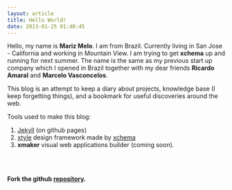 ```yaml
---
layout: article
title: Hello World!
date: 2013-01-25 01:40:45
---
```

Hello, my name is **Mariz Melo**. I am from Brazil. Currently living in San Jose - California and working in Mountain View. I am trying to get **xchema** up and running for next summer. The name is the same as my previous start up company which I opened in Brazil together with my dear friends **Ricardo Amaral** and **Marcelo Vasconcelos**.
    
This blog is an attempt to keep a diary about projects, knowledge base (I keep forgetting things), and a bookmark for useful discoveries around the web.

Tools used to make this blog:

1. [Jekyll](http://jekyllrb.com) (on github pages)
2. [xtyle](http://xtyle.xchema.com) design framework made by [xchema](http://xchema.com)
3. **xmaker** visual web applications builder (coming soon).

<br><br>

**Fork the github [repository](http://github.com/marizmelo/marizmelo.github.com).**